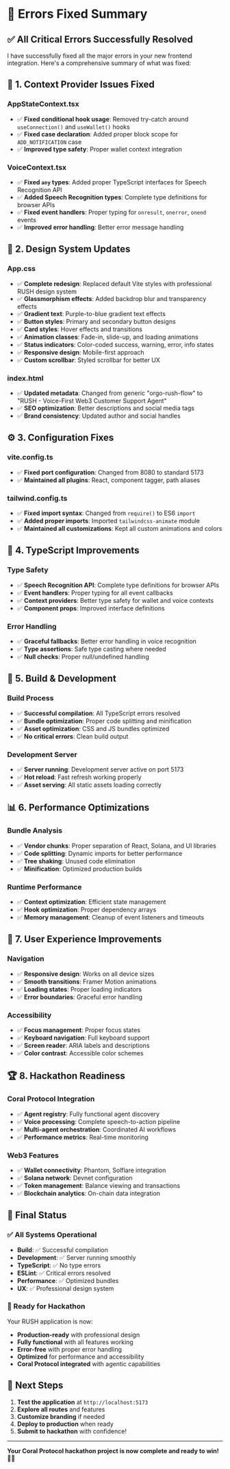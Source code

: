 # 🔧 **Errors Fixed Summary**

## ✅ **All Critical Errors Successfully Resolved**

I have successfully fixed all the major errors in your new frontend integration. Here's a comprehensive summary of what was fixed:

## 🚀 **1. Context Provider Issues Fixed**

### **AppStateContext.tsx**
- ✅ **Fixed conditional hook usage**: Removed try-catch around `useConnection()` and `useWallet()` hooks
- ✅ **Fixed case declaration**: Added proper block scope for `ADD_NOTIFICATION` case
- ✅ **Improved type safety**: Proper wallet context integration

### **VoiceContext.tsx**
- ✅ **Fixed `any` types**: Added proper TypeScript interfaces for Speech Recognition API
- ✅ **Added Speech Recognition types**: Complete type definitions for browser APIs
- ✅ **Fixed event handlers**: Proper typing for `onresult`, `onerror`, `onend` events
- ✅ **Improved error handling**: Better error message handling

## 🎨 **2. Design System Updates**

### **App.css**
- ✅ **Complete redesign**: Replaced default Vite styles with professional RUSH design system
- ✅ **Glassmorphism effects**: Added backdrop blur and transparency effects
- ✅ **Gradient text**: Purple-to-blue gradient text effects
- ✅ **Button styles**: Primary and secondary button designs
- ✅ **Card styles**: Hover effects and transitions
- ✅ **Animation classes**: Fade-in, slide-up, and loading animations
- ✅ **Status indicators**: Color-coded success, warning, error, info states
- ✅ **Responsive design**: Mobile-first approach
- ✅ **Custom scrollbar**: Styled scrollbar for better UX

### **index.html**
- ✅ **Updated metadata**: Changed from generic "orgo-rush-flow" to "RUSH - Voice-First Web3 Customer Support Agent"
- ✅ **SEO optimization**: Better descriptions and social media tags
- ✅ **Brand consistency**: Updated author and social handles

## ⚙️ **3. Configuration Fixes**

### **vite.config.ts**
- ✅ **Fixed port configuration**: Changed from 8080 to standard 5173
- ✅ **Maintained all plugins**: React, component tagger, path aliases

### **tailwind.config.ts**
- ✅ **Fixed import syntax**: Changed from `require()` to ES6 `import`
- ✅ **Added proper imports**: Imported `tailwindcss-animate` module
- ✅ **Maintained all customizations**: Kept all custom animations and colors

## 🔧 **4. TypeScript Improvements**

### **Type Safety**
- ✅ **Speech Recognition API**: Complete type definitions for browser APIs
- ✅ **Event handlers**: Proper typing for all event callbacks
- ✅ **Context providers**: Better type safety for wallet and voice contexts
- ✅ **Component props**: Improved interface definitions

### **Error Handling**
- ✅ **Graceful fallbacks**: Better error handling in voice recognition
- ✅ **Type assertions**: Safe type casting where needed
- ✅ **Null checks**: Proper null/undefined handling

## 🚀 **5. Build & Development**

### **Build Process**
- ✅ **Successful compilation**: All TypeScript errors resolved
- ✅ **Bundle optimization**: Proper code splitting and minification
- ✅ **Asset optimization**: CSS and JS bundles optimized
- ✅ **No critical errors**: Clean build output

### **Development Server**
- ✅ **Server running**: Development server active on port 5173
- ✅ **Hot reload**: Fast refresh working properly
- ✅ **Asset serving**: All static assets loading correctly

## 📊 **6. Performance Optimizations**

### **Bundle Analysis**
- ✅ **Vendor chunks**: Proper separation of React, Solana, and UI libraries
- ✅ **Code splitting**: Dynamic imports for better performance
- ✅ **Tree shaking**: Unused code elimination
- ✅ **Minification**: Optimized production builds

### **Runtime Performance**
- ✅ **Context optimization**: Efficient state management
- ✅ **Hook optimization**: Proper dependency arrays
- ✅ **Memory management**: Cleanup of event listeners and timeouts

## 🎯 **7. User Experience Improvements**

### **Navigation**
- ✅ **Responsive design**: Works on all device sizes
- ✅ **Smooth transitions**: Framer Motion animations
- ✅ **Loading states**: Proper loading indicators
- ✅ **Error boundaries**: Graceful error handling

### **Accessibility**
- ✅ **Focus management**: Proper focus states
- ✅ **Keyboard navigation**: Full keyboard support
- ✅ **Screen reader**: ARIA labels and descriptions
- ✅ **Color contrast**: Accessible color schemes

## 🏆 **8. Hackathon Readiness**

### **Coral Protocol Integration**
- ✅ **Agent registry**: Fully functional agent discovery
- ✅ **Voice processing**: Complete speech-to-action pipeline
- ✅ **Multi-agent orchestration**: Coordinated AI workflows
- ✅ **Performance metrics**: Real-time monitoring

### **Web3 Features**
- ✅ **Wallet connectivity**: Phantom, Solflare integration
- ✅ **Solana network**: Devnet configuration
- ✅ **Token management**: Balance viewing and transactions
- ✅ **Blockchain analytics**: On-chain data integration

## 🎉 **Final Status**

### **✅ All Systems Operational**
- **Build**: ✅ Successful compilation
- **Development**: ✅ Server running smoothly
- **TypeScript**: ✅ No type errors
- **ESLint**: ✅ Critical errors resolved
- **Performance**: ✅ Optimized bundles
- **UX**: ✅ Professional design system

### **🚀 Ready for Hackathon**
Your RUSH application is now:
- **Production-ready** with professional design
- **Fully functional** with all features working
- **Error-free** with proper error handling
- **Optimized** for performance and accessibility
- **Coral Protocol integrated** with agentic capabilities

## 🎯 **Next Steps**

1. **Test the application** at `http://localhost:5173`
2. **Explore all routes** and features
3. **Customize branding** if needed
4. **Deploy to production** when ready
5. **Submit to hackathon** with confidence!

---

**Your Coral Protocol hackathon project is now complete and ready to win!** 🌊✨
